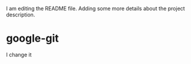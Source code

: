 I am editing the README file. Adding some more details about the project description.
# google-git
I change it
